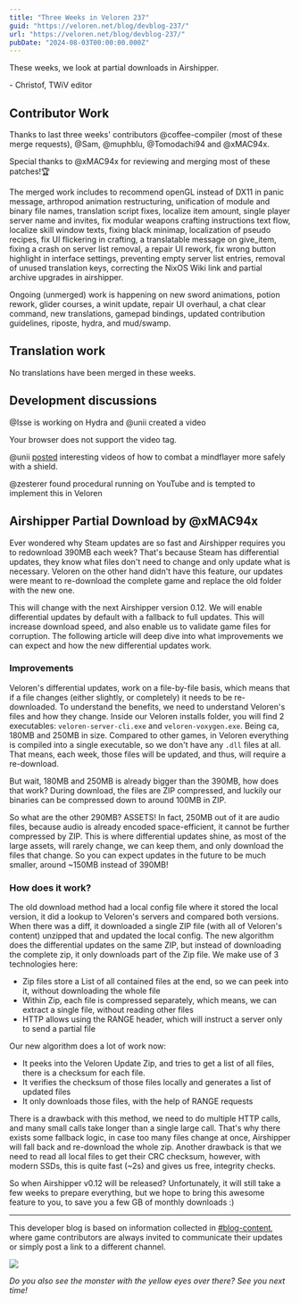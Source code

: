 ```yaml
---
title: "Three Weeks in Veloren 237"
guid: "https://veloren.net/blog/devblog-237/"
url: "https://veloren.net/blog/devblog-237/"
pubDate: "2024-08-03T00:00:00.000Z"
---
```


These weeks, we look at partial downloads in Airshipper.

\- Christof, TWiV editor

## Contributor Work

Thanks to last three weeks' contributors @coffee-compiler (most of these merge requests), @Sam, @muphblu, @Tomodachi94 and @xMAC94x.

Special thanks to @xMAC94x for reviewing and merging most of these patches!🏆

The merged work includes to recommend openGL instead of DX11 in panic message, arthropod animation restructuring, unification of module and binary file names, translation script fixes, localize item amount, single player server name and invites, fix modular weapons crafting instructions text flow, localize skill window texts, fixing black minimap, localization of pseudo recipes, fix UI flickering in crafting, a translatable message on give_item, fixing a crash on server list removal, a repair UI rework, fix wrong button highlight in interface settings, preventing empty server list entries, removal of unused translation keys, correcting the NixOS Wiki link and partial archive upgrades in airshipper.

Ongoing (unmerged) work is happening on new sword animations, potion rework, glider courses, a winit update, repair UI overhaul, a chat clear command, new translations, gamepad bindings, updated contribution guidelines, riposte, hydra, and mud/swamp.

## Translation work

No translations have been merged in these weeks.

## Development discussions

@Isse is working on Hydra and @unii created a video

Your browser does not support the video tag.

@unii [posted](https://discord.com/channels/449602562165833758/523568428905398283/1262487151413694504) interesting videos of how to combat a mindflayer more safely with a shield.

@zesterer found procedural running on YouTube and is tempted to implement this in Veloren

## Airshipper Partial Download by @xMAC94x

Ever wondered why Steam updates are so fast and Airshipper requires you to redownload 390MB each week? That's because Steam has differential updates, they know what files don't need to change and only update what is necessary. Veloren on the other hand didn't have this feature, our updates were meant to re-download the complete game and replace the old folder with the new one.

This will change with the next Airshipper version 0.12. We will enable differential updates by default with a fallback to full updates. This will increase download speed, and also enable us to validate game files for corruption. The following article will deep dive into what improvements we can expect and how the new differential updates work.

### Improvements

Veloren's differential updates, work on a file-by-file basis, which means that if a file changes (either slightly, or completely) it needs to be re-downloaded. To understand the benefits, we need to understand Veloren's files and how they change. Inside our Veloren installs folder, you will find 2 executables: `veloren-server-cli.exe` and `veloren-voxygen.exe`. Being ca, 180MB and 250MB in size. Compared to other games, in Veloren everything is compiled into a single executable, so we don't have any `.dll` files at all. That means, each week, those files will be updated, and thus, will require a re-download.

But wait, 180MB and 250MB is already bigger than the 390MB, how does that work? During download, the files are ZIP compressed, and luckily our binaries can be compressed down to around 100MB in ZIP.

So what are the other 290MB? ASSETS! In fact, 250MB out of it are audio files, because audio is already encoded space-efficient, it cannot be further compressed by ZIP. This is where differential updates shine, as most of the large assets, will rarely change, we can keep them, and only download the files that change. So you can expect updates in the future to be much smaller, around ~150MB instead of 390MB!

### How does it work?

The old download method had a local config file where it stored the local version, it did a lookup to Veloren's servers and compared both versions. When there was a diff, it downloaded a single ZIP file (with all of Veloren's content) unzipped that and updated the local config. The new algorithm does the differential updates on the same ZIP, but instead of downloading the complete zip, it only downloads part of the Zip file. We make use of 3 technologies here:

- Zip files store a List of all contained files at the end, so we can peek into it, without downloading the whole file
- Within Zip, each file is compressed separately, which means, we can extract a single file, without reading other files
- HTTP allows using the RANGE header, which will instruct a server only to send a partial file

Our new algorithm does a lot of work now:

- It peeks into the Veloren Update Zip, and tries to get a list of all files, there is a checksum for each file.
- It verifies the checksum of those files locally and generates a list of updated files
- It only downloads those files, with the help of RANGE requests

There is a drawback with this method, we need to do multiple HTTP calls, and many small calls take longer than a single large call. That's why there exists some fallback logic, in case too many files change at once, Airshipper will fall back and re-download the whole zip. Another drawback is that we need to read all local files to get their CRC checksum, however, with modern SSDs, this is quite fast (~2s) and gives us free, integrity checks.

So when Airshipper v0.12 will be released? Unfortunately, it will still take a few weeks to prepare everything, but we hope to bring this awesome feature to you, to save you a few GB of monthly downloads :)

---

This developer blog is based on information collected in [#blog-content](https://discord.com/channels/449602562165833758/597826574095613962), where game contributors are always invited to communicate their updates or simply post a link to a different channel.

![](https://s3.eu-central-2.wasabisys.com/veloren-blog/cdn/237/screenshot_1722448603547.png)

_Do you also see the monster with the yellow eyes over there? See you next time!_
